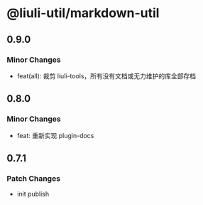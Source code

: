 # @liuli-util/markdown-util

## 0.9.0

### Minor Changes

- feat(all): 裁剪 liuli-tools，所有没有文档或无力维护的库全部存档

## 0.8.0

### Minor Changes

- feat: 重新实现 plugin-docs

## 0.7.1

### Patch Changes

- init publish
